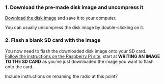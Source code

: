 ### 1. Download the pre-made disk image and uncompress it

[Download the disk image](http://dev.notu.be/2014/12/radiodan/) and save it to your computer.

You can usually uncompress the disk image by double-clicking on it.

### 2. Flash a blank SD card with the image

You now need to flash the downloaded disk image onto your SD card.
[Follow the instructions on the Raspberry Pi site](http://www.raspberrypi.org/documentation/installation/installing-images/README.md), start at **WRITING AN IMAGE TO THE SD CARD** as you've just downloaded the image you want to flash onto the card.

<p class="todo">Include instructions on renaming the radio at this point?</p>
